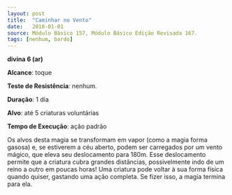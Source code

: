 ```yaml
---
layout: post
title:  "Caminhar no Vento"
date:   2018-01-01
source: Módulo Básico 157, Módulo Básico Edição Revisada 167.
tags: [nenhum, bardo]
---
```


**divina 6 (ar)**

**Alcance**: toque

**Teste de Resistência**: nenhum.

**Duração**: 1 dia

**Alvo**: até 5 criaturas voluntárias

**Tempo de Execução**: ação padrão

Os alvos desta magia se transformam em vapor (como a magia forma gasosa) e, se estiverem a céu aberto, podem ser carregados por um vento mágico, que eleva seu deslocamento para 180m. Esse deslocamento permite que a criatura cubra grandes distâncias, possivelmente indo de um reino a outro em poucas horas!
Uma criatura pode voltar à sua forma física quando quiser, gastando uma ação completa. Se fizer isso, a magia termina para ela.
